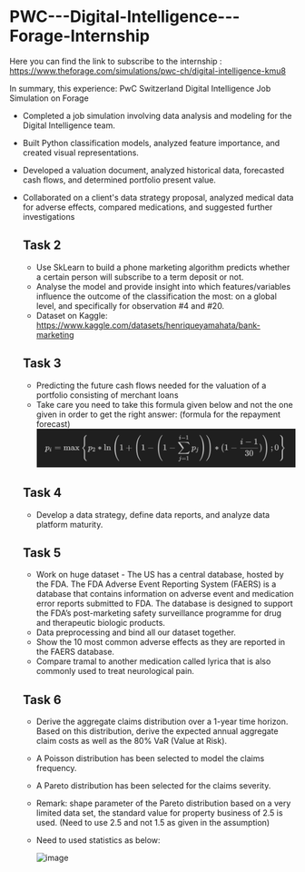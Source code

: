 # PWC---Digital-Intelligence---Forage-Internship

Here you can find the link to subscribe to the internship : https://www.theforage.com/simulations/pwc-ch/digital-intelligence-kmu8

In summary, this experience:
PwC Switzerland Digital Intelligence Job Simulation on Forage 
 * Completed a job simulation involving data analysis and modeling for the
   Digital Intelligence team.
 * Built Python classification models, analyzed feature importance, and created
   visual representations.
 * Developed a valuation document, analyzed historical data, forecasted cash
   flows, and determined portfolio present value.
 * Collaborated on a client's data strategy proposal, analyzed medical data for
   adverse effects, compared medications, and suggested further investigations

   ## Task 2
   * Use SkLearn to build a phone marketing algorithm predicts whether a certain person will subscribe to a term deposit or not.
   * Analyse the model and provide insight into which features/variables influence the outcome of the classification the most: on a global level, and specifically for observation #4 and #20.
   * Dataset on Kaggle: https://www.kaggle.com/datasets/henriqueyamahata/bank-marketing

   ## Task 3
   *  Predicting the future cash flows needed for the valuation of a portfolio consisting of merchant loans
   *  Take care you need to take this formula given below and not the one given in order to get the right answer: (formula for the repayment forecast)
   ![Formula](https://github.com/LHSaoMai/PWC---Digital-Intelligence---Forage-Internship/blob/main/image/Task%203%20-%20Formula%20.png)

   ## Task 4
   * Develop a data strategy, define data reports, and analyze data platform maturity.
  
   ## Task 5
   * Work on huge dataset - The US has a central database, hosted by the FDA. The FDA Adverse Event Reporting System (FAERS) is a database that contains information on adverse event and medication error reports submitted to FDA. The database is designed to support the FDA’s post-marketing safety surveillance programme for drug and therapeutic biologic products.
   * Data preprocessing and bind all our dataset together.
   * Show the 10 most common adverse effects as they are reported in the FAERS database.
   * Compare tramal to another medication called lyrica that is also commonly used to treat neurological pain.
  
   ## Task 6
   * Derive the aggregate claims distribution over a 1-year time horizon. Based on this distribution, derive the expected annual aggregate claim costs as well as the 80% VaR (Value at Risk).
   * A Poisson distribution has been selected to model the claims frequency.
   *  A Pareto distribution has been selected for the claims severity.
   *  Remark:  shape parameter of the Pareto distribution based on a very limited data set, the standard value for property business of 2.5 is used. (Need to use 2.5 and not 1.5 as given in the assumption)
   *  Need to used statistics as below:
     
      ![image](https://github.com/user-attachments/assets/b6261757-a009-4054-b8de-984613d44e5f)

   

